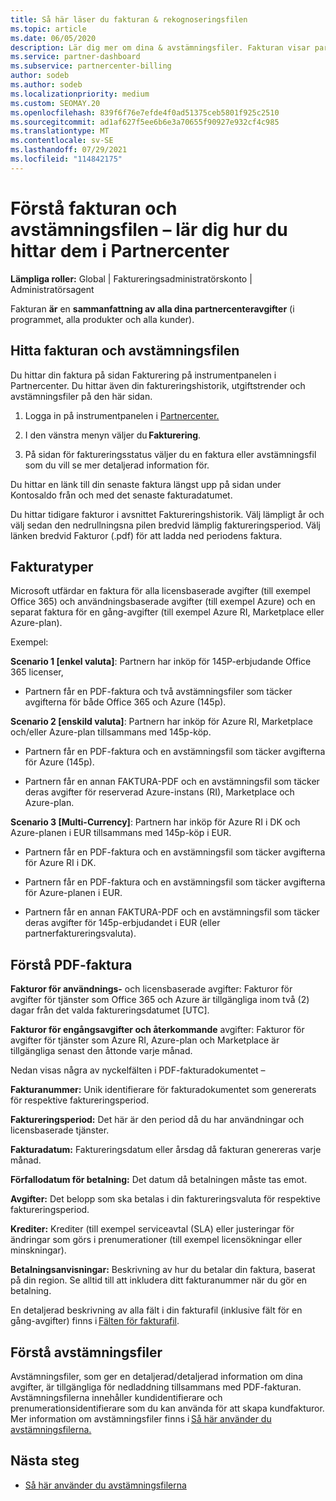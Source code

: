 ```yaml
---
title: Så här läser du fakturan & rekognoseringsfilen
ms.topic: article
ms.date: 06/05/2020
description: Lär dig mer om dina & avstämningsfiler. Fakturan visar partnercenteravgifter för programmet, produkter och kunder för den månatliga perioden.
ms.service: partner-dashboard
ms.subservice: partnercenter-billing
author: sodeb
ms.author: sodeb
ms.localizationpriority: medium
ms.custom: SEOMAY.20
ms.openlocfilehash: 839f6f76e7efde4f0ad51375ceb5801f925c2510
ms.sourcegitcommit: ad1af627f5ee6b6e3a70655f90927e932cf4c985
ms.translationtype: MT
ms.contentlocale: sv-SE
ms.lasthandoff: 07/29/2021
ms.locfileid: "114842175"
---
```

# <a name="understand-your-bill-and-reconciliation-file---learn-how-to-find-them-in-partner-center"></a>Förstå fakturan och avstämningsfilen – lär dig hur du hittar dem i Partnercenter


**Lämpliga roller:** Global | Faktureringsadministratörskonto | Administratörsagent


Fakturan **är** en **sammanfattning av alla dina partnercenteravgifter** (i programmet, alla produkter och alla kunder). 

## <a name="find-your-bill-and-reconciliation-file"></a>Hitta fakturan och avstämningsfilen 

Du hittar din faktura på sidan Fakturering på instrumentpanelen i Partnercenter. Du hittar även din faktureringshistorik, utgiftstrender och avstämningsfiler på den här sidan. 

1. Logga in på instrumentpanelen i [Partnercenter.](https://partner.microsoft.com/dashboard/home) 

2. I den vänstra menyn väljer du **Fakturering**. 

3. På sidan för faktureringsstatus väljer du en faktura eller avstämningsfil som du vill se mer detaljerad information för. 

Du hittar en länk till din senaste faktura längst upp på sidan under Kontosaldo från och med det senaste fakturadatumet. 

Du hittar tidigare fakturor i avsnittet Faktureringshistorik. Välj lämpligt år och välj sedan den nedrullningsna pilen bredvid lämplig faktureringsperiod. Välj länken bredvid Fakturor (.pdf) för att ladda ned periodens faktura. 

## <a name="invoice-types"></a>Fakturatyper

Microsoft utfärdar en faktura för alla licensbaserade avgifter (till exempel Office 365) och användningsbaserade avgifter (till exempel Azure) och en separat faktura för en gång-avgifter (till exempel Azure RI, Marketplace eller Azure-plan).

Exempel:  

**Scenario 1 [enkel valuta]**: Partnern har inköp för 145P-erbjudande Office 365 licenser,  

- Partnern får en PDF-faktura och två avstämningsfiler som täcker avgifterna för både Office 365 och Azure (145p).  

**Scenario 2 [enskild valuta]**: Partnern har inköp för Azure RI, Marketplace och/eller Azure-plan tillsammans med 145p-köp.

- Partnern får en PDF-faktura och en avstämningsfil som täcker avgifterna för Azure (145p). 

- Partnern får en annan FAKTURA-PDF och en avstämningsfil som täcker deras avgifter för reserverad Azure-instans (RI), Marketplace och Azure-plan. 

**Scenario 3 [Multi-Currency]**: Partnern har inköp för Azure RI i DK och Azure-planen i EUR tillsammans med 145p-köp i EUR.

- Partnern får en PDF-faktura och en avstämningsfil som täcker avgifterna för Azure RI i DK. 

- Partnern får en PDF-faktura och en avstämningsfil som täcker avgifterna för Azure-planen i EUR. 

- Partnern får en annan FAKTURA-PDF och en avstämningsfil som täcker deras avgifter för 145p-erbjudandet i EUR (eller partnerfaktureringsvaluta). 


## <a name="understanding-invoice-pdf"></a>Förstå PDF-faktura 

**Fakturor för användnings-** och licensbaserade avgifter: Fakturor för avgifter för tjänster som Office 365 och Azure är tillgängliga inom två (2) dagar från det valda faktureringsdatumet [UTC].  

**Fakturor för engångsavgifter och återkommande** avgifter: Fakturor för avgifter för tjänster som Azure RI, Azure-plan och Marketplace är tillgängliga senast den åttonde varje månad.  

Nedan visas några av nyckelfälten i PDF-fakturadokumentet –

**Fakturanummer:** Unik identifierare för fakturadokumentet som genererats för respektive faktureringsperiod. 

**Faktureringsperiod:** Det här är den period då du har användningar och licensbaserade tjänster. 

**Fakturadatum:** Faktureringsdatum eller årsdag då fakturan genereras varje månad. 

**Förfallodatum för betalning:** Det datum då betalningen måste tas emot. 

**Avgifter:** Det belopp som ska betalas i din faktureringsvaluta för respektive faktureringsperiod. 

**Krediter:** Krediter (till exempel serviceavtal (SLA) eller justeringar för ändringar som görs i prenumerationer (till exempel licensökningar eller minskningar). 

**Betalningsanvisningar:** Beskrivning av hur du betalar din faktura, baserat på din region. Se alltid till att inkludera ditt fakturanummer när du gör en betalning. 

En detaljerad beskrivning av alla fält i din fakturafil (inklusive fält för en gång-avgifter) finns i [Fälten för fakturafil](invoice-file.md). 

## <a name="understand-reconciliation-files"></a>Förstå avstämningsfiler

 Avstämningsfiler, som ger en detaljerad/detaljerad information om dina avgifter, är tillgängliga för nedladdning tillsammans med PDF-fakturan. Avstämningsfilerna innehåller kundidentifierare och prenumerationsidentifierare som du kan använda för att skapa kundfakturor. Mer information om avstämningsfiler finns i [Så här använder du avstämningsfilerna.](use-the-reconciliation-files.md) 

## <a name="next-steps"></a>Nästa steg

- [Så här använder du avstämningsfilerna](use-the-reconciliation-files.md)